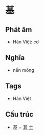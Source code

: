 # 基

## Phát âm
* Hán Việt: cơ

## Nghĩa
* nền móng

## Tags
* Hán Việt

## Cấu trúc
* 基 = [其](其.md) [土](土.md)

<script>window.HANZI_FIELD='基';</script>